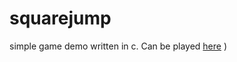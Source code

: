 # squarejump

simple game demo written in c. Can be played [here](https://wormregards.github.io/?id=sound_test)
)
